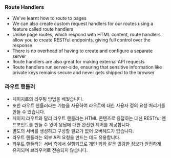 ### Route Handlers

- We've learnt how to route to pages
- We can also create custom request handlers for our routes using a feature called route handlers
- Unlike page routes, which respond with HTML content, route handlers allow you to create RESTful endpoints, giving full control over the response
- There is no overhead of having to create and configure a separate server
- Route handlers are also great for making external API requests
- Route handlers run server-side, ensuring that sensitive information like private keys remains secure and never gets shipped to the browser

### 라우트 핸들러

- 페이지로의 라우팅 방법을 배웠습니다.
- 또한 라우트 핸들러라는 기능을 사용하여 라우트에 대한 사용자 정의 요청 처리기를 만들 수 있습니다.
- 페이지 라우트와 달리 라우트 핸들러는 HTML 콘텐츠로 응답하는 대신 RESTful 엔드포인트를 만들 수 있어 응답에 대한 완전한 제어를 제공합니다.
- 별도의 서버를 생성하고 구성할 필요가 없어 오버헤드가 없습니다.
- 라우트 핸들러는 외부 API 요청을 만드는 데도 유용합니다.
- 라우트 핸들러는 서버 측에서 실행되므로 개인 키와 같은 민감한 정보가 안전하게 유지되며 브라우저로 전송되지 않습니다.
